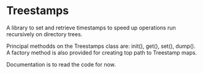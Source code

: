 # Treestamps

A library to set and retrieve timestamps to speed up operations
run recursively on directory trees.

Principal methodds on the Treestamps class are: init(), get(), set(), dump().
A factory method is also provided for creating top path to Treestamp maps.

Documentation is to read the code for now.
